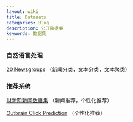 ```yaml
---
layout: wiki
title: Datasets
categories: Blog
description: 公开数据集
keywords: 数据集
---
```


### 自然语言处理

[20 Newsgroups](http://qwone.com/~jason/20Newsgroups/) （新闻分类，文本分类，文本聚类）

### 推荐系统

[财新网新闻数据集](http://www.dcjingsai.com/common/cmpt/CCF%E5%A4%A7%E6%95%B0%E6%8D%AE%E7%AB%9E%E8%B5%9B_%E7%AB%9E%E8%B5%9B%E4%BF%A1%E6%81%AF.html) （新闻推荐，个性化推荐）

[Outbrain Click Prediction](https://www.kaggle.com/c/outbrain-click-prediction) （个性化推荐）
